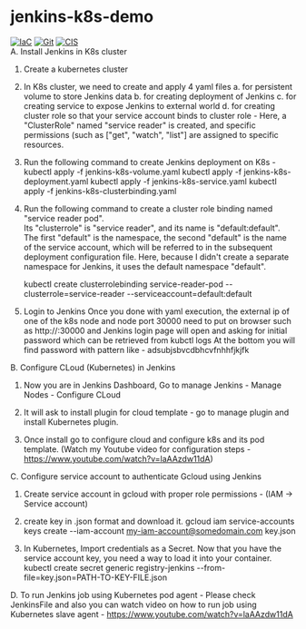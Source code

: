 # jenkins-k8s-demo

[![IaC](https://app.soluble.cloud/api/v1/public/badges/fcb280b5-d6e1-44f2-84f8-ad3dc3cfccfc.svg?orgId=561911742905)](https://app.soluble.cloud/repos/details/github.com/mollypi/jenkins-k8s-demo?orgId=561911742905)  [![Git](https://app.soluble.cloud/api/v1/public/badges/3b116c7b-d137-43a1-beee-aaeecaf27d4e.svg?orgId=561911742905)](https://app.soluble.cloud/repos/details/github.com/mollypi/jenkins-k8s-demo?orgId=561911742905)  [![CIS](https://app.soluble.cloud/api/v1/public/badges/862cb70c-b440-45d1-b93f-114ee7a1e6c4.svg?orgId=561911742905)](https://app.soluble.cloud/repos/details/github.com/mollypi/jenkins-k8s-demo?orgId=561911742905)  
A. Install Jenkins in K8s cluster
  
  1. Create a kubernetes cluster
  
  2. In K8s cluster, we need to create and apply 4 yaml files
     a. for persistent volume to store Jenkins data
     b. for creating deployment of Jenkins 
     c. for creating service to expose Jenkins to external world 
     d. for creating cluster role so that your service account binds to cluster role - Here, a "ClusterRole" named "service reader" is created, and specific permissions 
        (such as ["get", "watch", "list"] are assigned to specific resources.
  
  3. Run the following command to create Jenkins deployment on K8s -
     kubectl apply -f jenkins-k8s-volume.yaml
     kubectl apply -f jenkins-k8s-deployment.yaml
     kubectl apply -f jenkins-k8s-service.yaml
     kubectl apply -f jenkins-k8s-clusterbinding.yaml
     
  3. Run the following command to create a cluster role binding named "service reader pod".        
     Its "clusterrole" is "service reader", and its name is "default:default".
     The first "default" is the namespace, the second "default" is the name of the service account, which will be referred to in the subsequent deployment configuration file.          Here, because I didn't create a separate namespace for Jenkins, it uses the default namespace "default".
  
     kubectl create clusterrolebinding service-reader-pod --clusterrole=service-reader  --serviceaccount=default:default

  4. Login to Jenkins
     Once you done with yaml execution, the external ip  of one of the k8s node and node port 30000 need to put on browser such as http://<External-IP>:30000 and Jenkins login        page will open and asking for initial password which can be retrieved from
     kubctl logs <POD-NAME>
     At the bottom you will find password with pattern like - adsubjsbvcdbhcvfnhhfjkjfk
  
B. Configure CLoud (Kubernetes) in Jenkins  
  1. Now you are in Jenkins Dashboard, Go to manage Jenkins - Manage Nodes - Configure CLoud
  
  2. It will ask to install plugin for cloud template - go to manage plugin and install Kubernetes plugin.
  
  3. Once install go to configure cloud and configure k8s and its pod template. (Watch my Youtube video for configuration steps - https://www.youtube.com/watch?v=laAAzdw11dA)
  
C. Configure service account to authenticate Gcloud using Jenkins
   1. Create service account in gcloud with proper role permissions - (IAM -> Service account)
      
   2. create key in .json format and download it.
      gcloud iam service-accounts keys create --iam-account my-iam-account@somedomain.com key.json
      
   3. In Kubernetes, Import credentials as a Secret. Now that you have the service account key, you need a way to load it into your container.
      kubectl create secret generic registry-jenkins --from-file=key.json=PATH-TO-KEY-FILE.json
   
 D. To run Jenkins job using Kubernetes pod agent - Please check JenkinsFile and also you can watch video on how to run job using Kubernetes slave agent - https://www.youtube.com/watch?v=laAAzdw11dA
   
